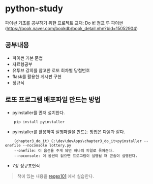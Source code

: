 # python-study
파이썬 기초를 공부하기 위한 프로젝트
교재: Do it! 점프 투 파이썬(https://book.naver.com/bookdb/book_detail.nhn?bid=15052904)
## 공부내용
* 파이썬 기본 문법
* 자료형공부
* 유투브 강의를 참고한 로또 회차별 당첨번호
*  flask를 활용한 게시판 구현
*  정규식

## 로또 프로그램 배포파일 만드는 방법
* pyinstaller를 먼저 설치한다.
```
    pip install pyinstaller
```
* pyinstaller를 활용하여 실행파일을 만드는 방법은 다음과 같다.
```
    (chapter3_do_it) C:\dev\devApps\chapter3_do_it>pyinstaller --onefile --noconsole lottery.py
    --onefile: 이 옵션을 주게 되면 하나의 파일로 묶어준다.
    --noconsole: 이 옵션이 없으면 프로그램이 실행될 때 콘솔이 실행된다.
```
* 7장 정규표현식 
> 책에 있는 내용을 [regex101](https://regex101.com/) 에서 실습한다.
    
